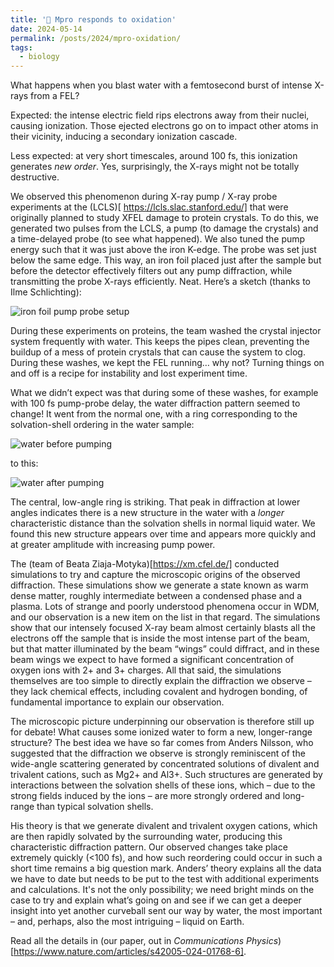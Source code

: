 ```yaml
---
title: '🦠 Mpro responds to oxidation'
date: 2024-05-14
permalink: /posts/2024/mpro-oxidation/
tags:
  - biology
---
```


What happens when you blast water with a femtosecond burst of intense X-rays from a FEL?

Expected: the intense electric field rips electrons away from their nuclei, causing ionization. Those ejected electrons go on to impact other atoms in their vicinity, inducing a secondary ionization cascade.

Less expected: at very short timescales, around 100 fs, this ionization generates *new order*. Yes, surprisingly, the X-rays might not be totally destructive.

We observed this phenomenon during X-ray pump / X-ray probe experiments at the (LCLS)[ https://lcls.slac.stanford.edu/] that were originally planned to study XFEL damage to protein crystals. To do this, we generated two pulses from the LCLS, a pump (to damage the crystals) and a time-delayed probe (to see what happened). We also tuned the pump energy such that it was just above the iron K-edge. The probe was set just below the same edge. This way, an iron foil placed just after the sample but before the detector effectively filters out any pump diffraction, while transmitting the probe X-rays efficiently. Neat. Here’s a sketch (thanks to Ilme Schlichting):

![iron foil pump probe setup](https://tjlane.github.io/files/iron_foil_experimental_setup.jpg)

During these experiments on proteins, the team washed the crystal injector system frequently with water. This keeps the pipes clean, preventing the buildup of a mess of protein crystals that can cause the system to clog. During these washes, we kept the FEL running… why not? Turning things on and off is a recipe for instability and lost experiment time.

What we didn’t expect was that during some of these washes, for example with 100 fs pump-probe delay, the water diffraction pattern seemed to change! It went from the normal one, with a ring corresponding to the solvation-shell ordering in the water sample:

![water before pumping](https://tjlane.github.io/files/water_pre_damage.jpg)

to this:

![water after pumping](https://tjlane.github.io/files/water_post_damage.jpg)

The central, low-angle ring is striking. That peak in diffraction at lower angles indicates there is a new structure in the water with a *longer* characteristic distance than the solvation shells in normal liquid water. We found this new structure appears over time and appears more quickly and at greater amplitude with increasing pump power.

The (team of Beata Ziaja-Motyka)[https://xm.cfel.de/] conducted simulations to try and capture the microscopic origins of the observed diffraction. These simulations show we generate a state known as warm dense matter, roughly intermediate between a condensed phase and a plasma. Lots of strange and poorly understood phenomena occur in WDM, and our observation is a new item on the list in that regard. The simulations show that our intensely focused X-ray beam almost certainly blasts all the electrons off the sample that is inside the most intense part of the beam, but that matter illuminated by the beam “wings” could diffract, and in these beam wings we expect to have formed a significant concentration of oxygen ions with 2+ and 3+ charges. All that said, the simulations themselves are too simple to directly explain the diffraction we observe – they lack chemical effects, including covalent and hydrogen bonding, of fundamental importance to explain our observation.

The microscopic picture underpinning our observation is therefore still up for debate! What causes some ionized water to form a new, longer-range structure? The best idea we have so far comes from Anders Nilsson, who suggested that the diffraction we observe is strongly reminiscent of the wide-angle scattering generated by concentrated solutions of divalent and trivalent cations, such as Mg2+ and Al3+. Such structures are generated by interactions between the solvation shells of these ions, which – due to the strong fields induced by the ions – are more strongly ordered and long-range than typical solvation shells.

His theory is that we generate divalent and trivalent oxygen cations, which are then rapidly solvated by the surrounding water, producing this characteristic diffraction pattern. Our observed changes take place extremely quickly (<100 fs), and how such reordering could occur in such a short time remains a big question mark. Anders’ theory explains all the data we have to date but needs to be put to the test with additional experiments and calculations. It's not the only possibility; we need bright minds on the case to try and explain what’s going on and see if we can get a deeper insight into yet another curveball sent our way by water, the most important – and, perhaps, also the most intriguing – liquid on Earth.

Read all the details in (our paper, out in *Communications Physics*)[https://www.nature.com/articles/s42005-024-01768-6].
